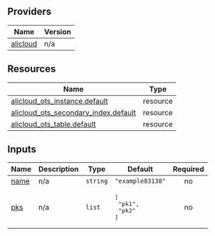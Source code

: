 <!-- BEGIN_TF_DOCS -->
## Providers

| Name | Version |
|------|---------|
| <a name="provider_alicloud"></a> [alicloud](#provider\_alicloud) | n/a |

## Resources

| Name | Type |
|------|------|
| [alicloud_ots_instance.default](https://registry.terraform.io/providers/hashicorp/alicloud/latest/docs/resources/ots_instance) | resource |
| [alicloud_ots_secondary_index.default](https://registry.terraform.io/providers/hashicorp/alicloud/latest/docs/resources/ots_secondary_index) | resource |
| [alicloud_ots_table.default](https://registry.terraform.io/providers/hashicorp/alicloud/latest/docs/resources/ots_table) | resource |

## Inputs

| Name | Description | Type | Default | Required |
|------|-------------|------|---------|:--------:|
| <a name="input_name"></a> [name](#input\_name) | n/a | `string` | `"example83138"` | no |
| <a name="input_pks"></a> [pks](#input\_pks) | n/a | `list` | <pre>[<br>  "pk1",<br>  "pk2"<br>]</pre> | no |
<!-- END_TF_DOCS -->    